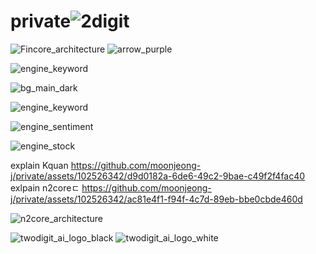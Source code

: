 # private![2digit](https://github.com/moonjeong-j/private/assets/102526342/edc45192-2bd2-4c00-9b23-838fe40983df)
![Fincore_architecture](https://github.com/moonjeong-j/private/assets/102526342/d2991774-e568-4b52-bf6d-072df750cbea)
![arrow_purple](https://github.com/moonjeong-j/private/assets/102526342/6bc95d77-4db5-43c9-b100-5b7cfa74dddf)

![engine_keyword](https://github.com/moonjeong-j/private/assets/102526342/fdcfd337-36f3-4e07-8c6c-627d273d2980)




![bg_main_dark](https://github.com/moonjeong-j/private/assets/102526342/4a529cbf-c963-4820-87b8-aabc7507eadd)



![engine_keyword](https://github.com/moonjeong-j/private/assets/102526342/9cd0cc52-4ca6-45c5-90f8-80b35564da82)


![engine_sentiment](https://github.com/moonjeong-j/private/assets/102526342/cae5f5c9-5693-4c0c-9d86-7c554dde7e65)

![engine_stock](https://github.com/moonjeong-j/private/assets/102526342/2366f658-c037-4d27-b30b-0eba095be080)

explain Kquan
https://github.com/moonjeong-j/private/assets/102526342/d9d0182a-6de6-49c2-9bae-c49f2f4fac40
exlpain n2coreㄷ
https://github.com/moonjeong-j/private/assets/102526342/ac81e4f1-f94f-4c7d-89eb-bbe0cbde460d





![n2core_architecture](https://github.com/moonjeong-j/private/assets/102526342/34b20c64-d557-4f51-bf45-c00e64ad2ae3)

![twodigit_ai_logo_black](https://github.com/moonjeong-j/private/assets/102526342/c1c489b3-06fc-44b0-be0d-064b619b597e)
![twodigit_ai_logo_white](https://github.com/moonjeong-j/private/assets/102526342/1ca57b19-ae66-49f0-892a-b89a33e47cb1)



















